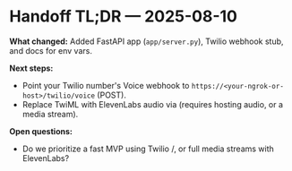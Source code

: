 # Handoff TL;DR — 2025-08-10

**What changed:** Added FastAPI app (`app/server.py`), Twilio webhook stub, and docs for env vars.

**Next steps:** 
- Point your Twilio number's Voice webhook to `https://<your-ngrok-or-host>/twilio/voice` (POST).
- Replace TwiML <Say> with ElevenLabs audio via <Play> (requires hosting audio, or a media stream).

**Open questions:** 
- Do we prioritize a fast MVP using Twilio <Gather>/<Say>, or full media streams with ElevenLabs?
